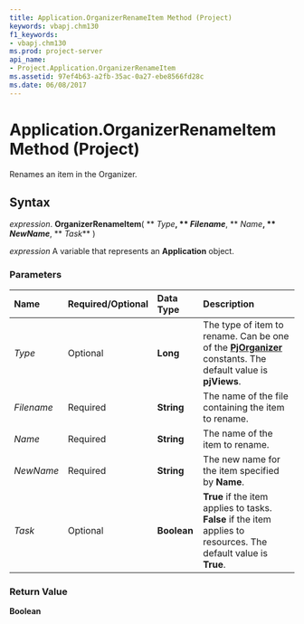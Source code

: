 ```yaml
---
title: Application.OrganizerRenameItem Method (Project)
keywords: vbapj.chm130
f1_keywords:
- vbapj.chm130
ms.prod: project-server
api_name:
- Project.Application.OrganizerRenameItem
ms.assetid: 97ef4b63-a2fb-35ac-0a27-ebe8566fd28c
ms.date: 06/08/2017
---
```



# Application.OrganizerRenameItem Method (Project)

Renames an item in the Organizer.


## Syntax

 _expression_. **OrganizerRenameItem**( ** _Type_**, ** _Filename_**, ** _Name_**, ** _NewName_**, ** _Task_** )

 _expression_ A variable that represents an **Application** object.


### Parameters



|**Name**|**Required/Optional**|**Data Type**|**Description**|
|:-----|:-----|:-----|:-----|
| _Type_|Optional|**Long**|The type of item to rename. Can be one of the  **[PjOrganizer](Project.PjOrganizer.md)** constants. The default value is **pjViews**.|
| _Filename_|Required|**String**|The name of the file containing the item to rename.|
| _Name_|Required|**String**|The name of the item to rename.|
| _NewName_|Required|**String**|The new name for the item specified by  **Name**.|
| _Task_|Optional|**Boolean**|**True** if the item applies to tasks. **False** if the item applies to resources. The default value is **True**.|

### Return Value

 **Boolean**


